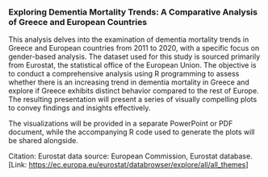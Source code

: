 ### Exploring Dementia Mortality Trends: A Comparative Analysis of Greece and European Countries

This analysis delves into the examination of dementia mortality trends in Greece and European countries from 2011 to 2020, with a specific focus on gender-based analysis.
The dataset used for this study is sourced primarily from Eurostat, the statistical office of the European Union. 
The objective is to conduct a comprehensive analysis using R programming to assess whether there is an increasing trend in dementia mortality 
in Greece and explore if Greece exhibits distinct behavior compared to the rest of Europe. 
The resulting presentation will present a series of visually compelling plots to convey findings and insights effectively.

The visualizations will be provided in a separate PowerPoint or PDF document, while the accompanying R code used to generate the plots will be shared alongside.

Citation: Eurostat data source: European Commission, Eurostat database. [Link: https://ec.europa.eu/eurostat/databrowser/explore/all/all_themes]
